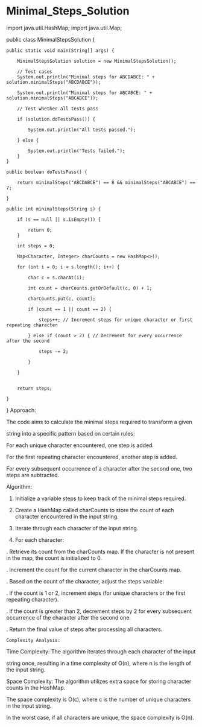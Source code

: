 # Minimal_Steps_Solution

import java.util.HashMap;
import java.util.Map;

public class MinimalStepsSolution {

    public static void main(String[] args) {
    
        MinimalStepsSolution solution = new MinimalStepsSolution();
        
        // Test cases
        System.out.println("Minimal steps for ABCDABCE: " + solution.minimalSteps("ABCDABCE"));
        
        System.out.println("Minimal steps for ABСАВСЕ: " + solution.minimalSteps("ABСАВСЕ"));
        
        // Test whether all tests pass
        
        if (solution.doTestsPass()) {
        
            System.out.println("All tests passed.");
            
        } else {
        
            System.out.println("Tests failed.");
        }
    }

    public boolean doTestsPass() {
    
        return minimalSteps("ABCDABCE") == 8 && minimalSteps("ABСАВСЕ") == 7;
        
    }

    public int minimalSteps(String s) {
    
        if (s == null || s.isEmpty()) {
        
            return 0;
        }

        int steps = 0;
        
        Map<Character, Integer> charCounts = new HashMap<>();

        for (int i = 0; i < s.length(); i++) {
        
            char c = s.charAt(i);
            
            int count = charCounts.getOrDefault(c, 0) + 1;
            
            charCounts.put(c, count);

            if (count == 1 || count == 2) {
            
                steps++; // Increment steps for unique character or first repeating character
                
            } else if (count > 2) { // Decrement for every occurrence after the second
            
                steps -= 2;
                
            }
            
        }


        return steps;
        
    }
    
}
Approach:

The code aims to calculate the minimal steps required to transform a given 

string into a specific pattern based on certain rules:

For each unique character encountered, one step is added.

For the first repeating character encountered, another step is added.

For every subsequent occurrence of a character after the second one, two steps are subtracted.

Algorithm:

1. Initialize a variable steps to keep track of the minimal steps required.

2. Create a HashMap called charCounts to store the count of each character encountered in the input string.
  
3. Iterate through each character of the input string.
   
4. For each character:
   
. Retrieve its count from the charCounts map. If the character is not present in the map, the count is initialized to 0.

. Increment the count for the current character in the charCounts map.

. Based on the count of the character, adjust the steps variable:

  .  If the count is 1 or 2, increment steps (for unique characters or the first repeating character).
  
  . If the count is greater than 2, decrement steps by 2 for every subsequent occurrence of the character after the second one.
  
 .  Return the final value of steps after processing all characters.
 
   
    Complexity Analysis:

Time Complexity: The algorithm iterates through each character of the input

string once, resulting in a time complexity of O(n), where n is the length of the input string.

Space Complexity: The algorithm utilizes extra space for storing character counts in the HashMap.

The space complexity is O(c), where c is the number of unique characters in the input string. 

In the worst case, if all characters are unique, the space complexity is O(n).


